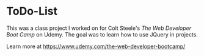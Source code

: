# ToDo-List

This was a class project I worked on for Colt Steele's *The Web Developer Boot Camp* on Udemy. The goal was to learn how to use JQuery in projects.

Learn more at https://www.udemy.com/the-web-developer-bootcamp/
